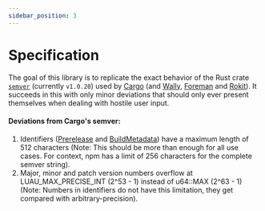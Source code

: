 ```yaml
---
sidebar_position: 3
---
```


# Specification
The goal of this library is to replicate the exact behavior of the Rust crate [`semver`](https://crates.io/crates/semver) (currently `v1.0.20`) used by [Cargo](https://github.com/rust-lang/cargo) (and [Wally](https://github.com/UpliftGames/wally), [Foreman](https://github.com/Roblox/foreman) and [Rokit](https://github.com/rojo-rbx/rokit)). It succeeds in this with only minor deviations that should only ever present themselves when dealing with hostile user input.

#### Deviations from Cargo's semver:
1. Identifiers ([Prerelease](../api/Prerelease) and [BuildMetadata](../api/BuildMetadata)) have a maximum length of 512 characters (Note: This should be more than enough for all use cases. For context, npm has a limit of 256 characters for the complete semver string).
2. Major, minor and patch version numbers overflow at LUAU_MAX_PRECISE_INT (2^53 - 1) instead of u64::MAX (2^63 - 1) (Note: Numbers in identifiers do not have this limitation, they get compared with arbitrary-precision).
